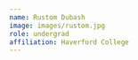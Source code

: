 ```yaml
---
name: Rustom Dubash
image: images/rustom.jpg
role: undergrad
affiliation: Haverford College
---
```



